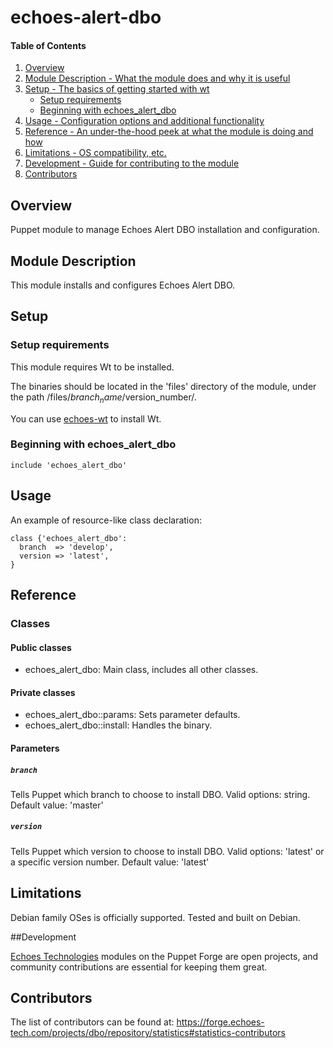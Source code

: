 # echoes-alert-dbo

#### Table of Contents

1. [Overview](#overview)
2. [Module Description - What the module does and why it is useful](#module-description)
3. [Setup - The basics of getting started with wt](#setup)
    * [Setup requirements](#setup-requirements)
    * [Beginning with echoes_alert_dbo](#beginning-with-echoes_alert_dbo)
4. [Usage - Configuration options and additional functionality](#usage)
5. [Reference - An under-the-hood peek at what the module is doing and how](#reference)
6. [Limitations - OS compatibility, etc.](#limitations)
7. [Development - Guide for contributing to the module](#development)
8. [Contributors](#contributors)

## Overview

Puppet module to manage Echoes Alert DBO installation and configuration.


## Module Description

This module installs and configures Echoes Alert DBO.

## Setup

### Setup requirements

This module requires Wt to be installed.

The binaries should be located in the 'files' directory of the module, under the path /files/$branch_name/$version_number/.

You can use [echoes-wt](https://github.com/echoes-tech/puppet-wt) to install Wt.

### Beginning with echoes_alert_dbo

```puppet
include 'echoes_alert_dbo'
```

## Usage

An example of resource-like class declaration: 

```puppet
class {'echoes_alert_dbo':
  branch  => 'develop',
  version => 'latest',
}
```

## Reference

### Classes

#### Public classes

* echoes_alert_dbo: Main class, includes all other classes.

#### Private classes

* echoes_alert_dbo::params: Sets parameter defaults.
* echoes_alert_dbo::install: Handles the binary.

#### Parameters

##### `branch`

Tells Puppet which branch to choose to install DBO. Valid options: string. Default value: 'master'

##### `version`

Tells Puppet which version to choose to install DBO. Valid options: 'latest' or a specific version number. Default value: 'latest'

## Limitations

Debian family OSes is officially supported. Tested and built on Debian.

##Development

[Echoes Technologies](https://www.echoes-tech.com) modules on the Puppet Forge are open projects, and community contributions are essential for keeping them great.

## Contributors

The list of contributors can be found at: https://forge.echoes-tech.com/projects/dbo/repository/statistics#statistics-contributors

